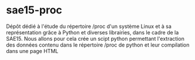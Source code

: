 # sae15-proc
Dépôt dédié à l'étude du répertoire /proc d'un système Linux et à sa représentation grâce à Python et diverses librairies, dans le cadre de la SAE15.
Nous allons pour cela crée un scipt python permettant l'extraction des données contenu dans le répertoire /proc de python et leur compilation dans une page HTML
